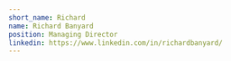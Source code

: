 ```yaml
---
short_name: Richard
name: Richard Banyard
position: Managing Director
linkedin: https://www.linkedin.com/in/richardbanyard/
---
```

